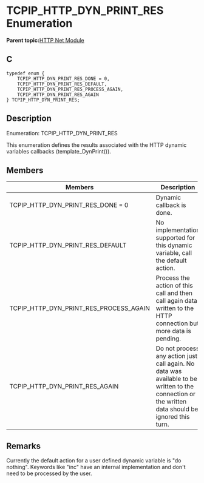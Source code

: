 # TCPIP\_HTTP\_DYN\_PRINT\_RES Enumeration

**Parent topic:**[HTTP Net Module](GUID-4EFEB885-ECF8-44B5-8F23-1D05952E1845.md)

## C

```
typedef enum {
    TCPIP_HTTP_DYN_PRINT_RES_DONE = 0,
    TCPIP_HTTP_DYN_PRINT_RES_DEFAULT,
    TCPIP_HTTP_DYN_PRINT_RES_PROCESS_AGAIN,
    TCPIP_HTTP_DYN_PRINT_RES_AGAIN
} TCPIP_HTTP_DYN_PRINT_RES;
```

## Description

Enumeration: TCPIP\_HTTP\_DYN\_PRINT\_RES

This enumeration defines the results associated with the HTTP dynamic variables callbacks \(template\_DynPrint\(\)\).

## Members

|Members|Description|
|-------|-----------|
|TCPIP\_HTTP\_DYN\_PRINT\_RES\_DONE = 0|Dynamic callback is done.|
|TCPIP\_HTTP\_DYN\_PRINT\_RES\_DEFAULT|No implementation supported for this dynamic variable, call the default action.|
|TCPIP\_HTTP\_DYN\_PRINT\_RES\_PROCESS\_AGAIN|Process the action of this call and then call again data written to the HTTP connection but more data is pending.|
|TCPIP\_HTTP\_DYN\_PRINT\_RES\_AGAIN|Do not process any action just call again. No data was available to be written to the connection or the written data should be ignored this turn.|

## Remarks

Currently the default action for a user defined dynamic variable is "do nothing". Keywords like "inc" have an internal implementation and don't need to be processed by the user.

